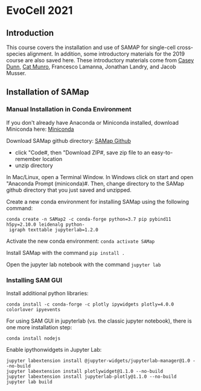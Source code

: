 # EvoCell 2021

## Introduction

This course covers the installation and use of SAMAP for single-cell cross-species alignment. In addition, some introductory materials for the 2019 course are also saved here. These introductory materials come from [Casey Dunn](http://dunnlab.org), [Cat Munro](http://www.catrionamunro.science/), Francesco Lamanna, Jonathan Landry, and Jacob Musser.

## Installation of SAMap

### Manual Installation in Conda Environment

If you don't already have Anaconda or Miniconda installed, download Miniconda here: [Miniconda](https://docs.conda.io/en/latest/miniconda.html)

Download SAMap github directory: [SAMap Github](https://github.com/atarashansky/SAMap)

- click "Code#, then "Download ZIP#, save zip file to an easy-to-remember location
- unzip directory

In Mac/Linux, open a Terminal Window. In Windows click on start and open "Anaconda Prompt (miniconda)#. Then, change directory to the SAMap github directory that you just saved and unzipped.

Create a new conda environment for installing SAMap using the following command:
``` 
conda create -n SAMap2 -c conda-forge python=3.7 pip pybind11 h5py=2.10.0 leidenalg python-
 igraph texttable jupyterlab=1.2.0
 ```
 
Activate the new conda environment: 
```conda activate SAMap```
 
Install SAMap with the command `pip install .`

Open the jupyter lab notebook with the command `jupyter lab`


### Installing SAM GUI

Install additional python libraries:
```
conda install -c conda-forge -c plotly ipywidgets plotly=4.0.0 colorlover ipyevents
```

For using SAM GUI in jupyterlab (vs. the classic jupyter notebook), there is one more installation step:
```
conda install nodejs
```

Enable ipythonwidgets in Jupyter Lab:
```
jupyter labextension install @jupyter-widgets/jupyterlab-manager@1.0 --no-build
jupyter labextension install plotlywidget@1.1.0 --no-build
jupyter labextension install jupyterlab-plotly@1.1.0 --no-build
jupyter lab build
```
